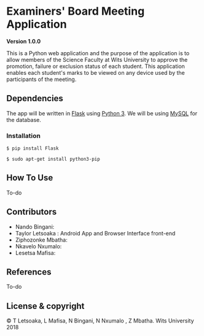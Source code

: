 # Examiners' Board Meeting Application

**Version 1.0.0**

This is a Python web application and the purpose of the application is to allow members of the Science Faculty at Wits University to approve the promotion, failure or exclusion status of each student. This application enables each student's marks to be viewed on any device used by the participants of the meeting.  

## Dependencies

The app will be written in [Flask](http://flask.pocoo.org/ "Flask") using [Python 3](https://www.python.org/download/releases/3.0/).  We will be using [MySQL](https://www.apachefriends.org/index.html) for the database.

### Installation

```
$ pip install Flask
```

```
$ sudo apt-get install python3-pip
```
## How To Use

To-do

## Contributors
- Nando Bingani: 
- Taylor Letsoaka : Android App and Browser Interface front-end
- Ziphozonke Mbatha:
- Nkavelo Nxumalo:
- Lesetsa Mafisa:

## References
To-do
## License & copyright
© T Letsoaka, L Mafisa, N Bingani, N Nxumalo , Z Mbatha. Wits University 2018 
